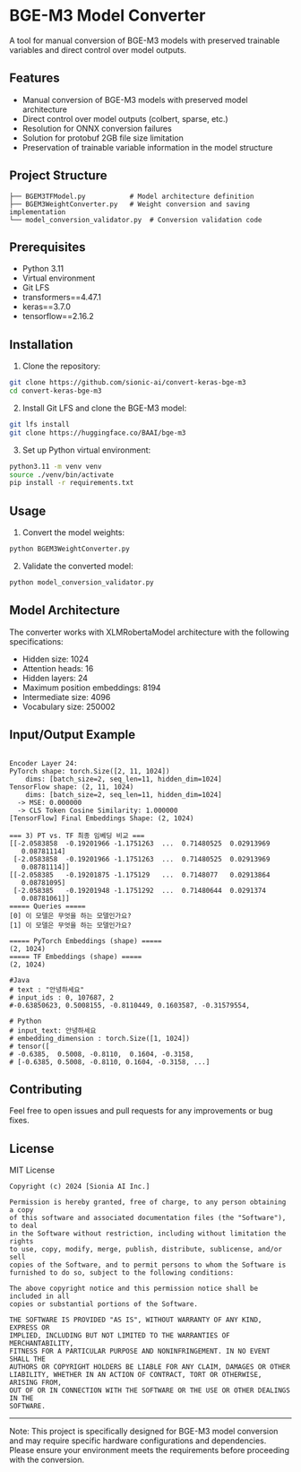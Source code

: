 # BGE-M3 Model Converter

A tool for manual conversion of BGE-M3 models with preserved trainable variables and direct control over model outputs.

## Features

- Manual conversion of BGE-M3 models with preserved model architecture
- Direct control over model outputs (colbert, sparse, etc.)
- Resolution for ONNX conversion failures
- Solution for protobuf 2GB file size limitation
- Preservation of trainable variable information in the model structure

## Project Structure

```
├── BGEM3TFModel.py           # Model architecture definition
├── BGEM3WeightConverter.py   # Weight conversion and saving implementation
└── model_conversion_validator.py  # Conversion validation code
```

## Prerequisites

- Python 3.11
- Virtual environment
- Git LFS
- transformers==4.47.1
- keras==3.7.0
- tensorflow==2.16.2

## Installation

1. Clone the repository:
```bash
git clone https://github.com/sionic-ai/convert-keras-bge-m3
cd convert-keras-bge-m3
```

2. Install Git LFS and clone the BGE-M3 model:
```bash
git lfs install 
git clone https://huggingface.co/BAAI/bge-m3
```

3. Set up Python virtual environment:
```bash
python3.11 -m venv venv
source ./venv/bin/activate
pip install -r requirements.txt
```

## Usage

1. Convert the model weights:
```bash
python BGEM3WeightConverter.py
```

2. Validate the converted model:
```bash
python model_conversion_validator.py
```

## Model Architecture

The converter works with XLMRobertaModel architecture with the following specifications:

- Hidden size: 1024
- Attention heads: 16
- Hidden layers: 24
- Maximum position embeddings: 8194
- Intermediate size: 4096
- Vocabulary size: 250002

## Input/Output Example

```

Encoder Layer 24:
PyTorch shape: torch.Size([2, 11, 1024])
    dims: [batch_size=2, seq_len=11, hidden_dim=1024]
TensorFlow shape: (2, 11, 1024)
    dims: [batch_size=2, seq_len=11, hidden_dim=1024]
  -> MSE: 0.000000
  -> CLS Token Cosine Similarity: 1.000000
[TensorFlow] Final Embeddings Shape: (2, 1024)

=== 3) PT vs. TF 최종 임베딩 비교 ===
[[-2.0583858  -0.19201966 -1.1751263  ...  0.71480525  0.02913969
   0.08781114]
 [-2.0583858  -0.19201966 -1.1751263  ...  0.71480525  0.02913969
   0.08781114]]
[[-2.058385   -0.19201875 -1.175129   ...  0.7148077   0.02913864
   0.08781095]
 [-2.058385   -0.19201948 -1.1751292  ...  0.71480644  0.0291374
   0.08781061]]
===== Queries =====
[0] 이 모델은 무엇을 하는 모델인가요?
[1] 이 모델은 무엇을 하는 모델인가요?

===== PyTorch Embeddings (shape) =====
(2, 1024)
===== TF Embeddings (shape) =====
(2, 1024)

#Java
# text : "안녕하세요"
# input_ids : 0, 107687, 2
#-0.63850623, 0.5008155, -0.8110449, 0.1603587, -0.31579554, 

# Python
# input_text: 안녕하세요
# embedding_dimension : torch.Size([1, 1024])
# tensor([
# -0.6385,  0.5008, -0.8110,  0.1604, -0.3158,
# [-0.6385, 0.5008, -0.8110, 0.1604, -0.3158, ...]
```

## Contributing

Feel free to open issues and pull requests for any improvements or bug fixes.

## License

MIT License

```
Copyright (c) 2024 [Sionia AI Inc.]

Permission is hereby granted, free of charge, to any person obtaining a copy
of this software and associated documentation files (the "Software"), to deal
in the Software without restriction, including without limitation the rights
to use, copy, modify, merge, publish, distribute, sublicense, and/or sell
copies of the Software, and to permit persons to whom the Software is
furnished to do so, subject to the following conditions:

The above copyright notice and this permission notice shall be included in all
copies or substantial portions of the Software.

THE SOFTWARE IS PROVIDED "AS IS", WITHOUT WARRANTY OF ANY KIND, EXPRESS OR
IMPLIED, INCLUDING BUT NOT LIMITED TO THE WARRANTIES OF MERCHANTABILITY,
FITNESS FOR A PARTICULAR PURPOSE AND NONINFRINGEMENT. IN NO EVENT SHALL THE
AUTHORS OR COPYRIGHT HOLDERS BE LIABLE FOR ANY CLAIM, DAMAGES OR OTHER
LIABILITY, WHETHER IN AN ACTION OF CONTRACT, TORT OR OTHERWISE, ARISING FROM,
OUT OF OR IN CONNECTION WITH THE SOFTWARE OR THE USE OR OTHER DEALINGS IN THE
SOFTWARE.
```

---

Note: This project is specifically designed for BGE-M3 model conversion and may require specific hardware configurations and dependencies. Please ensure your environment meets the requirements before proceeding with the conversion.
